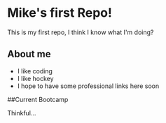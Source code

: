 # Mike's first Repo!

This is my first repo, I think I know what I'm doing?

## About me

* I like coding
* I like hockey
* I hope to have some professional links here soon

##Current Bootcamp

Thinkful...
